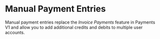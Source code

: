 # Manual Payment Entries

Manual payment entries replace the *Invoice Payments* feature in Payments V1 and allow you to add additional credits and
debits to multiple user accounts.